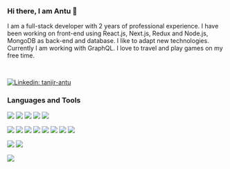 ### Hi there, I am Antu 👋
<!-- Bio -->
I am a full-stack developer with 2 years of professional experience. I have been working on front-end using React.js, Next.js, Redux and Node.js, MongoDB as back-end and database. I like to adapt new technologies. Currently I am working with GraphQL. I love to travel and play games on my free time.

<br />

[![Linkedin: tanjir-antu](http://img.shields.io/badge/-TANJIRANTU-0077B5?style=for-the-badge&logo=linkedin&link=https://www.linkedin.com/in/tanjir-antu/)](https://www.linkedin.com/in/tanjir-antu/)

### Languages and Tools

<!-- Language -->
![](https://img.shields.io/badge/-JavaScript-565555?style=flat-square&logo=javascript)
![](https://img.shields.io/badge/-.NET-5C2D91?style=flat-square&logo=.net)
![](https://img.shields.io/badge/-PHP-777BB4?style=flat-square&logo=Php)
![](https://img.shields.io/badge/-Java-007396?style=flat-square&logo=java)
![](https://img.shields.io/badge/-Bash-4EAA25?style=flat-square&logo=GNU%20Bash)

<!-- Frameworks -->
![](https://img.shields.io/badge/-Node.js-282830?style=flat-square&logo=node.js)
![](http://img.shields.io/badge/-Express.js-282830?style=flat-square&logo=express.js)
![](http://img.shields.io/badge/-Hapi.js-282830?style=flat-square&logo=hapi.js)
![](http://img.shields.io/badge/-Socket.io-282830?style=flat-square&logo=socket.io)
![](http://img.shields.io/badge/-React-282830?style=flat-square&logo=react)
![](http://img.shields.io/badge/-Redux-282830?style=flat-square&logo=redux)
![](http://img.shields.io/badge/-Next.js-282830?style=flat-square&logo=next.js)
![](http://img.shields.io/badge/-GrqphQL-282830?style=flat-square&logo=graphql)

<!-- DB -->
![](http://img.shields.io/badge/-MongoDB-282830?style=flat-square&logo=mongodb)
![](http://img.shields.io/badge/-MySql-282830?style=flat-square&logo=mysql)

<!-- Tools & Platforms -->
![](http://img.shields.io/badge/-Digitalocean-282830?style=flat-square&logo=digitalocean)

